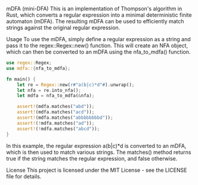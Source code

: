 mDFA (mini-DFA)
This is an implementation of Thompson's algorithm in Rust, which converts a regular expression into a minimal deterministic finite automaton (mDFA). The resulting mDFA can be used to efficiently match strings against the original regular expression.

Usage
To use the mDFA, simply define a regular expression as a string and pass it to the regex::Regex::new() function. This will create an NFA object, which can then be converted to an mDFA using the nfa_to_mdfa() function.

```rust
use regex::Regex;
use mdfa::{nfa_to_mdfa};

fn main() {
    let re = Regex::new(r#"a(b|c)*d"#).unwrap();
    let nfa = re.into_nfa();
    let mdfa = nfa_to_mdfa(&nfa);

    assert!(mdfa.matches("abd"));
    assert!(mdfa.matches("acd"));
    assert!(mdfa.matches("abbbbbbbbd"));
    assert!(!mdfa.matches("ad"));
    assert!(!mdfa.matches("abcd"));
}
```

In this example, the regular expression a(b|c)*d is converted to an mDFA, which is then used to match various strings. The matches() method returns true if the string matches the regular expression, and false otherwise.

License
This project is licensed under the MIT License - see the LICENSE file for details.